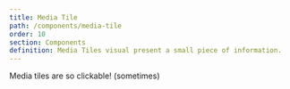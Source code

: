 ```yaml
---
title: Media Tile
path: /components/media-tile
order: 10
section: Components
definition: Media Tiles visual present a small piece of information.
---
```


Media tiles are so clickable! (sometimes)
